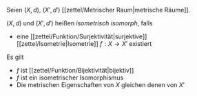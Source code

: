 Seien $(X, d)$, $(X', d')$ [[zettel/Metrischer Raum|metrische Räume]].

$(X, d)$ und $(X', d')$ heißen *isometrisch isomorph*, falls
- eine [[zettel/Funktion/Surjektivität|surjektive]] [[zettel/Isometrie|Isometrie]] $f : X \to X'$ existiert

Es gilt
- $f$ ist [[zettel/Funktion/Bijektivität|bijektiv]]
- $f$ ist ein isometrischer Isomorphismus
- Die metrischen Eigenschaften von $X$ gleichen denen von $X'$